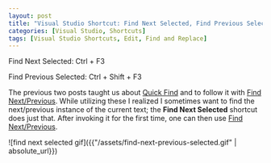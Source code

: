 ```yaml
---
layout: post
title: "Visual Studio Shortcut: Find Next Selected, Find Previous Selected"
categories: [Visual Studio, Shortcuts]
tags: [Visual Studio Shortcuts, Edit, Find and Replace]
---
```


Find Next Selected: Ctrl + F3

Find Previous Selected: Ctrl + Shift + F3

The previous two posts taught us about [Quick Find]({{"/blog/visual-studio-shortcut-quick-find"}}) and to follow it with [Find Next/Previous]. While utilizing these I realized I sometimes want to find the next/previous instance of the current text; the __Find Next Selected__ shortcut does just that. After invoking it for the first time, one can then use [Find Next/Previous].

![find next selected gif]({{"/assets/find-next-previous-selected.gif" | absolute_url}})

[Find Next/Previous]: ({{/blog/visual-studio-shortcut-find-next}})
